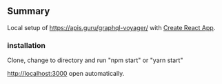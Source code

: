 ## Summary
Local setup of https://apis.guru/graphql-voyager/ with [Create React App](https://github.com/facebook/create-react-app).

### installation
Clone, change to directory and run "npm start" or "yarn start" 

[http://localhost:3000](http://localhost:3000) open automatically.
